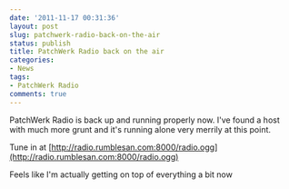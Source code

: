 ```yaml
---
date: '2011-11-17 00:31:36'
layout: post
slug: patchwerk-radio-back-on-the-air
status: publish
title: PatchWerk Radio back on the air
categories:
- News
tags:
- PatchWerk Radio
comments: true
---
```


PatchWerk Radio is back up and running properly now. I've found a host with much more grunt and it's running alone very merrily at this point.

Tune in at [http://radio.rumblesan.com:8000/radio.ogg](http://radio.rumblesan.com:8000/radio.ogg)

Feels like I'm actually getting on top of everything a bit now
